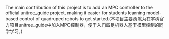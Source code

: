 The main contribution of this project is to add an MPC controller to the official unitree_guide project, making it easier for students learning model-based control of quadruped robots to get started.(本项目主要贡献为在宇树官方项目unitree_guide中加入MPC控制器，便于入门四足机器人基于模型控制的同学学习。)
